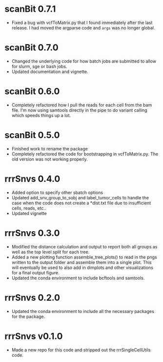 # scanBit 0.7.1
- Fixed a bug with vcfToMatrix.py that I found immediately after the last release. I had moved the argparse code and `args` was no longer global.

# scanBit 0.7.0
- Changed the underlying code for how batch jobs are submitted to allow for slurm, sge or bash jobs.
- Updated documentation and vignette.

# scanBit 0.6.0
- Completely refactored how I pull the reads for each cell from the bam file. I'm now using samtools directly in the pipe to do variant calling which speeds things up a lot.

# scanBit 0.5.0
- Finished work to rename the package
- Completely refactored the code for bootstrapping in vcfToMatrix.py. The old version was not working properly.

# rrrSnvs 0.4.0
- Added option to specify other sbatch options
- Updated add_snv_group_to_sobj and label_tumor_cells to handle the case when the code does not create a *dist.txt file due to insufficient cells, reads, etc..
- Updated vignette

# rrrSnvs 0.3.0
- Modified the distance calculation and output to report both all groups as well as the top level split for each tree.
- Added a new plotting function assemble_tree_plots() to read in the pngs written to the output folder and assemble them into a single plot. This will eventually be used to also add in dimplots and other visualizations for a final output figure.
- Updated the conda environment to include bcftools and samtools.

# rrrSnvs 0.2.0
- Updated the conda environment to include all the necessary packages for the
package.

# rrrSnvs v0.1.0
- Made a new repo for this code and stripped out the rrrSingleCellUtils code.
